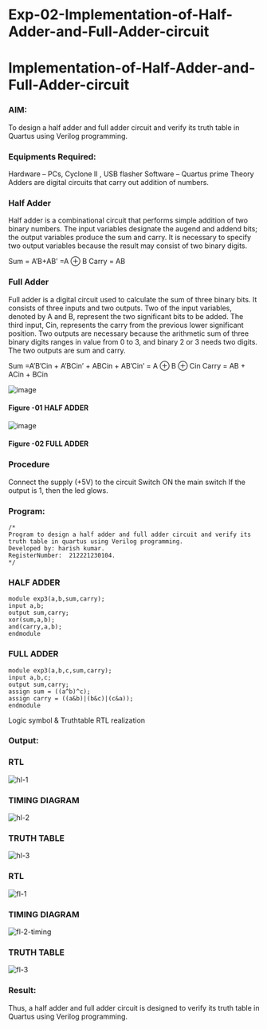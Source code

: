 # Exp-02-Implementation-of-Half-Adder-and-Full-Adder-circuit

# Implementation-of-Half-Adder-and-Full-Adder-circuit
### AIM:
To design a half adder and full adder circuit and verify its truth table in Quartus using Verilog programming.

### Equipments Required:
Hardware – PCs, Cyclone II , USB flasher
Software – Quartus prime
Theory
Adders are digital circuits that carry out addition of numbers.

### Half Adder
Half adder is a combinational circuit that performs simple addition of two binary numbers. The input variables designate the augend and addend bits; the output variables produce the sum and carry. It is necessary to specify two output variables because the result may consist of two binary digits.

Sum = A’B+AB’ =A ⊕ B Carry = AB

### Full Adder
Full adder is a digital circuit used to calculate the sum of three binary bits. It consists of three inputs and two outputs. Two of the input variables, denoted by A and B, represent the two significant bits to be added. The third input, Cin, represents the carry from the previous lower significant position. Two outputs are necessary because the arithmetic sum of three binary digits ranges in value from 0 to 3, and binary 2 or 3 needs two digits. The two outputs are sum and carry.

Sum =A’B’Cin + A’BCin’ + ABCin + AB’Cin’ = A ⊕ B ⊕ Cin Carry = AB + ACin + BCin

 ![image](https://user-images.githubusercontent.com/36288975/163552156-a13e5a56-c638-4110-97d9-8896907c8d25.png)

#### Figure -01 HALF ADDER 


![image](https://user-images.githubusercontent.com/36288975/163552057-b3547877-6d07-45b4-b7e0-bcfebfad9e1d.png)

#### Figure -02 FULL ADDER 

### Procedure

Connect the supply (+5V) to the circuit
Switch ON the main switch
If the output is 1, then the led glows.
 
### Program:
```
/*
Program to design a half adder and full adder circuit and verify its truth table in quartus using Verilog programming.
Developed by: harish kumar.
RegisterNumber:  212221230104.
*/
```
### HALF ADDER
```
module exp3(a,b,sum,carry);
input a,b;
output sum,carry;
xor(sum,a,b);
and(carry,a,b);
endmodule 
```
### FULL ADDER
```
module exp3(a,b,c,sum,carry);
input a,b,c;
output sum,carry;
assign sum = ((a^b)^c);
assign carry = ((a&b)|(b&c)|(c&a));
endmodule
```
Logic symbol & Truthtable
RTL realization

### Output:
### RTL
![hl-1](https://user-images.githubusercontent.com/94883876/190230177-666b5e00-410d-4139-94e6-2e9b8e8e53ab.jpg)

### TIMING DIAGRAM
![hl-2](https://user-images.githubusercontent.com/94883876/190230203-1b99c1ef-334b-4d81-9504-4ab1902177d5.jpg)

### TRUTH TABLE
![hl-3](https://user-images.githubusercontent.com/94883876/190230483-953ecfa1-40b9-4341-ba3e-bf2c2238475b.jpg)

### RTL
![fl-1](https://user-images.githubusercontent.com/94883876/190229315-192e5020-1b50-4d63-b1a8-7978eada30c2.jpg)

### TIMING DIAGRAM
![fl-2-timing](https://user-images.githubusercontent.com/94883876/190229331-94358af3-95be-4e94-8c3c-260a5f35c826.jpg)
### TRUTH TABLE 
![fl-3](https://user-images.githubusercontent.com/94883876/190230261-295cdfe2-e828-4fb3-968e-1b4213547ad5.jpg)


### Result:
Thus, a half adder and full adder circuit is designed to verify its truth table in Quartus using Verilog programming.
